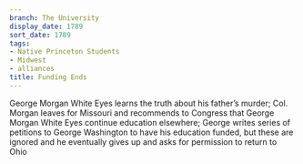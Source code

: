 ```yaml
---
branch: The University
display_date: 1789
sort_date: 1789
tags:
- Native Princeton Students
- Midwest
- alliances
title: Funding Ends
---
```


George Morgan White Eyes learns the truth about his father’s murder; Col. Morgan leaves for Missouri and recommends to Congress that George Morgan White Eyes continue education elsewhere; George writes series of petitions to George Washington to have his education funded, but these are ignored and he eventually gives up and asks for permission to return to Ohio